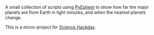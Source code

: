 A small collection of scripts using [PyEphem](http://rhodesmill.org/pyephem/) to show how far
the major planets are from Earth in light minutes, and when the nearest planets change.

This is a micro-project for [Science Hackday](http://sciencehackday.com/).